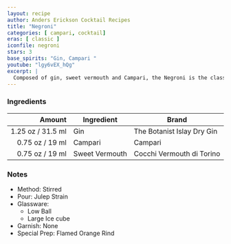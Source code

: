 ```yaml
---
layout: recipe
author: Anders Erickson Cocktail Recipes
title: "Negroni"
categories: [ campari, cocktail]
eras: [ classic ]
iconfile: negroni
stars: 3
base_spirits: "Gin, Campari "
youtube: "lgy6vEX_hQg"
excerpt: |
  Composed of gin, sweet vermouth and Campari, the Negroni is the classic three-ingredient cocktail you should absolutely master.
---
```


### Ingredients

|  Amount | Ingredient     | Brand                      |
| ------: | -------------- | -------------------------- |
| 1.25 oz / 31.5 ml | Gin            | The Botanist Islay Dry Gin |
| 0.75 oz / 19 ml | Campari        | Campari                    |
| 0.75 oz / 19 ml | Sweet Vermouth | Cocchi Vermouth di Torino  |

### Notes

- Method: Stirred
- Pour: Julep Strain
- Glassware:
  - Low Ball
  - Large Ice cube
- Garnish: None
- Special Prep: Flamed Orange Rind
